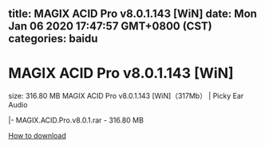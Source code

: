 
title: MAGIX ACID Pro v8.0.1.143 [WiN]
date: Mon Jan 06 2020 17:47:57 GMT+0800 (CST)    
categories: baidu
---

# MAGIX ACID Pro v8.0.1.143 [WiN]
size: 316.80 MB
 MAGIX ACID Pro v8.0.1.143 [WiN]（317Mb） | Picky Ear Audio
 
|- MAGIX.ACID.Pro.v8.0.1.rar - 316.80 MB

[How to download](https://bpcam.bemobtrk.com/go/2ceec3aa-1ca2-46d6-b9ff-aaa5c184517c?jno=3650)